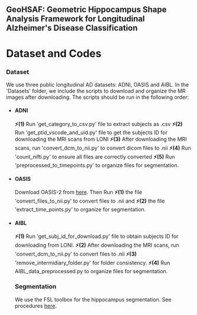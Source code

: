 ## **GeoHSAF: Geometric Hippocampus Shape Analysis Framework for Longitudinal Alzheimer's Disease Classification**

# Dataset and Codes

### Dataset
We use three public longitudinal AD datasets: ADNI, OASIS and AIBL. In the 'Datasets' folder, we include the scripts to download and organize the MR images after downloading. The scripts should be run in the following order:
- #### ADNI
  **⚡(1)** Run 'get_category_to_csv.py' file to extract subjects as .csv  **⚡(2)** Run 'get_ptid_vscode_and_uid.py' file to get the subjects ID for downloading the MRI scans from LONI **⚡(3)** After downloading the MRI scans, run 'convert_dcm_to_nii.py' to convert dicom files to .nii **⚡(4)** Run 'count_nifti.py' to ensure all files are correctly converted **⚡(5)** Run 'preprocessed_to_timepoints.py' to organize files for segmentation.
- #### OASIS
  Download OASIS-2 from [here](https://sites.wustl.edu/oasisbrains/datasets/). Then Run **⚡(1)** the file 'convert_files_to_nii.py' to convert files to .nii and **⚡(2)** the file 'extract_time_points.py' to organize for segmentation.
- #### AIBL
   **⚡(1)** Run 'get_subj_id_for_download.py' file to obtain subjects ID for downloading from LONI. **⚡(2)** After downloading the MRI scans, run 'convert_dcm_to_nii.py' to convert files to .nii **⚡(3)** 'remove_intermidiary_folder.py' for folder consistency. **⚡(4)** Run AIBL_data_preprocessed.py to organize files for segmentation. 

  ### Segmentation
  We use the FSL toolbox for the hippocampus segmentation. See procedures [here](https://web.mit.edu/fsl_v5.0.10/fsl/doc/wiki/FslInstallation.html).


